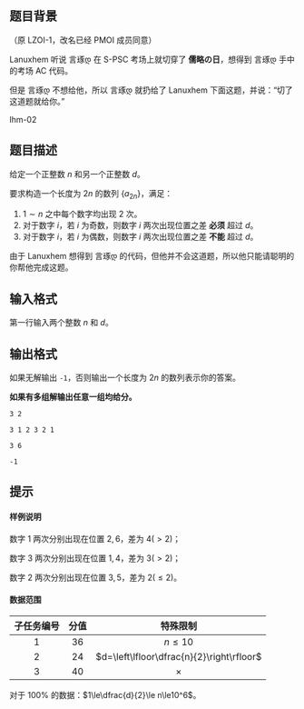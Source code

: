 ## 题目背景
（原 LZOI-1，改名已经 PMOI 成员同意）

Lanuxhem 听说 言琢დ 在 S-PSC 考场上就切穿了 **儒略の日**，想得到 言琢დ 手中的考场 AC 代码。

但是 言琢დ 不想给他，所以 言琢დ 就扔给了 Lanuxhem 下面这题，并说：“切了这道题就给你。”

lhm-02

## 题目描述
给定一个正整数 $n$ 和另一个正整数 $d$。

要求构造一个长度为 $2n$ 的数列 $\{a_{2n}\}$，满足：

1. $1\sim n$ 之中每个数字均出现 $2$ 次。
2. 对于数字 $i$，若 $i$ 为奇数，则数字 $i$ 两次出现位置之差 **必须** 超过 $d$。
3. 对于数字 $i$，若 $i$ 为偶数，则数字 $i$ 两次出现位置之差 **不能** 超过 $d$。

由于 Lanuxhem 想得到 言琢დ 的代码，但他并不会这道题，所以他只能请聪明的你帮他完成这题。

## 输入格式
第一行输入两个整数 $n$ 和 $d$。

## 输出格式
如果无解输出 `-1`，否则输出一个长度为 $2n$ 的数列表示你的答案。

**如果有多组解输出任意一组均给分。**

```input1
3 2
```

```output1
3 1 2 3 2 1
```

```input2
3 6
```

```output2
-1
```

## 提示
#### 样例说明

数字 $1$ 两次分别出现在位置 $2,6$，差为 $4(>2)$；

数字 $3$ 两次分别出现在位置 $1,4$，差为 $3(>2)$；

数字 $2$ 两次分别出现在位置 $3,5$，差为 $2(\le2)$。

#### 数据范围

| 子任务编号 | 分值 | 特殊限制 |
| :-: | :-: | :-: |
| $1$ | $36$ | $n\le10$ |
| $2$ | $24$ | $d=\left\lfloor\dfrac{n}{2}\right\rfloor$ |
| $3$ | $40$ | $\times$ |

对于 $100\%$ 的数据：$1\le\dfrac{d}{2}\le n\le10^6$。

